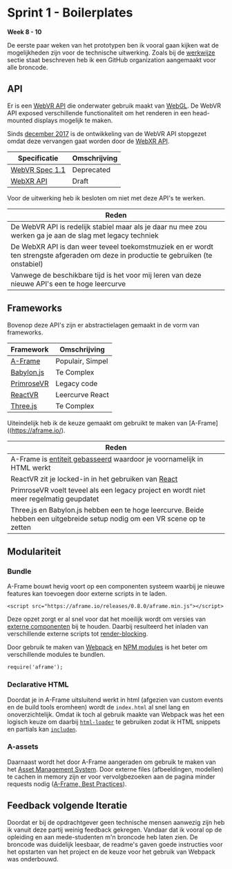 # Sprint 1 - Boilerplates
**Week 8 - 10**

De eerste paar weken van het prototypen ben ik vooral gaan kijken wat de mogelijkheden zijn voor de technische uitwerking. Zoals bij de [werkwijze](https://productbiografie.dandevri.es/prototyping/WORKING.html) sectie staat beschreven heb ik een GitHub organization aangemaakt voor alle broncode.

## API

Er is een [WebVR API](https://developer.mozilla.org/en-US/docs/Web/API/WebVR_API) die onderwater gebruik maakt van [WebGL](https://developer.mozilla.org/en-US/docs/Web/API/WebGL_API). De WebVR API exposed verschillende functionaliteit om het renderen in een head-mounted displays mogelijk te maken.

Sinds [december 2017](https://immersive-web.github.io/webvr/) is de ontwikkeling van de WebVR API stopgezet omdat deze vervangen gaat worden door de [WebXR API](https://immersive-web.github.io/webxr/).

| Specificatie | Omschrijving |
|-|-|
| [WebVR Spec 1.1](https://immersive-web.github.io/webvr/spec/1.1/) | Deprecated |
| [WebXR API](https://immersive-web.github.io/webxr/) | Draft |

Voor de uitwerking heb ik besloten om niet met deze API's te werken.

| Reden |
|-|
| De WebVR API is redelijk stabiel maar als je daar nu mee zou werken ga je aan de slag met legacy techniek |
| De WebXR API is dan weer teveel toekomstmuziek en er wordt ten strengste afgeraden om deze in productie te gebruiken (te onstabiel) |
| Vanwege de beschikbare tijd is het voor mij leren van deze nieuwe API's een te hoge leercurve |

## Frameworks
Bovenop deze API's zijn er abstractielagen gemaakt in de vorm van frameworks.

| Framework | Omschrijving |
|-|-|
| [A-Frame](https://aframe.io/) | Populair, Simpel |
| [Babylon.js](https://www.babylonjs.com/) | Te Complex |
| [PrimroseVR](https://www.primrosevr.com/) | Legacy code |
| [ReactVR](https://facebook.github.io/react-360/) | Leercurve React|
| [Three.js](https://threejs.org/) | Te Complex |

Uiteindelijk heb ik de keuze gemaakt om gebruikt te maken van [A-Frame]((https://aframe.io/).

| Reden |
|-|
| A-Frame is [entiteit gebasseerd](https://aframe.io/docs/0.8.0/introduction/entity-component-system.html) waardoor je voornamelijk in HTML werkt|
| ReactVR zit je locked-in in het gebruiken van [React](https://reactjs.org/) |
| PrimroseVR voelt teveel als een legacy project en wordt niet meer regelmatig geupdatet |
| Three.js en Babylon.js hebben een te hoge leercurve. Beide hebben een uitgebreide setup nodig om een VR scene op te zetten |

## Modulariteit

### Bundle
A-Frame bouwt hevig voort op een componenten systeem waarbij je nieuwe features kan toevoegen door externe scripts in te laden.
```
<script src="https://aframe.io/releases/0.8.0/aframe.min.js"></script>
```
Deze opzet zorgt er al snel voor dat het moeilijk wordt om versies van [externe componenten](https://aframe.io/aframe-registry/) bij te houden. Daarbij resulteerd het inladen van verschillende externe scripts tot [render-blocking](https://developers.google.com/speed/docs/insights/BlockingJS).

Door gebruik te maken van [Webpack](https://webpack.js.org/) en [NPM modules](https://www.npmjs.com/) is het beter om verschillende modules te bundlen.

```
require('aframe');
```
### Declarative HTML
Doordat je in A-Frame uitsluitend werkt in html (afgezien van custom events en de build tools eromheen) wordt de `index.html` al snel lang en onoverzichtelijk. Omdat ik toch al gebruik maakte van Webpack was het een logisch keuze om daarbij [`html-loader`](https://github.com/webpack-contrib/html-loader) te gebruiken zodat ik HTML snippets en partials kan [`includen`](https://github.com/samhoudmedia/aframe-boilerplate/blob/master/src/index.html).

### A-assets
Daarnaast wordt het door A-Frame aangeraden om gebruik te maken van het [Asset Management System](https://www.google.com/search?q=a-frame+assets&ie=utf-8&oe=utf-8&client=firefox-b-ab). Door externe files (afbeeldingen, modellen) te cachen in memory zijn er voor vervolgbezoeken aan de pagina minder requests nodig ([A-Frame, Best Practices](https://aframe.io/docs/0.8.0/introduction/best-practices.html)).

## Feedback volgende Iteratie
Doordat er bij de opdrachtgever geen technische mensen aanwezig zijn heb ik vanuit deze partij weinig feedback gekregen. Vandaar dat ik vooral op de opleiding en aan mede-studenten m'n broncode heb laten zien. De broncode was duidelijk leesbaar, de readme's gaven goede instructies voor het opstarten van het project en de keuze voor het gebruik van Webpack was onderbouwd.